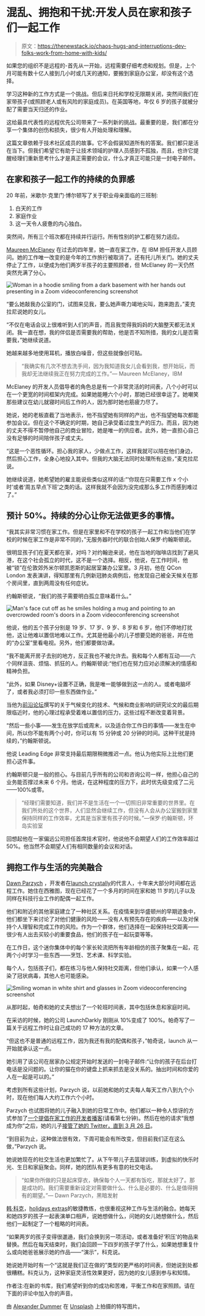 # 混乱、拥抱和干扰:开发人员在家和孩子们一起工作

> 原文：<https://thenewstack.io/chaos-hugs-and-interruptions-dev-folks-work-from-home-with-kids/>

如果您的组织不是远程的-首先从一开始，远程需要仔细考虑和规划。但是，上个月可能有数十亿人接到几小时或几天的通知，要搬到家庭办公室，却没有这个选择。

学习这种新的工作方式是一个挑战。但后来日托和学校无限期关闭，突然间我们在家带孩子(或照顾老人或有风险的家庭成员)。在英国等地，年仅 6 岁的孩子就被分配了需要当天归还的作业。

这给最具代表性的远程优先公司带来了一系列新的挑战。最重要的是，我们都在分享一个集体的创伤和损失，很少有人开始处理和理解。

这篇文章依赖于技术社区成员的故事。它不会假装知道所有的答案。我们都只是活在当下。但我们希望它有助于让技术领域的护理人员感到不孤独，而且，也许它提醒经理们重新思考什么才是真正需要的会议，什么才真正可能只是一封电子邮件。

## 在家和孩子一起工作的持续的负罪感

20 年前，米歇尔·克里门·博尔顿写了关于职业母亲面临的三班制:

1.  白天的工作
2.  家庭作业
3.  这一天令人疲惫的内心独白。

突然间，所有三个班次都在持续并行运行。所有性别的护工都在努力适应。

[Maureen McElaney](https://twitter.com/Mo_Mack) 在过去的四年里，她一直在家工作，在 IBM 担任开发人员顾问。她的工作唯一改变的是今年的工作旅行被取消了。还有托儿所关门。她的丈夫停止了工作，以便成为他们两岁半孩子的主要照顾者，但 McElaney 的一天仍然突然充满了分心。

![Woman in a hoodie smiling from a dark basement with her hands out presenting in a Zoom videoconferencing screenshot](img/f9ce9e92b6747c0b90c590ce1689d7e0.png)

“要么她敲我办公室的门，试图来见我，要么她声嘶力竭地尖叫，跑来跑去，”麦克拉尼说她的女儿。

“不仅在电话会议上很难听到人们的声音，而且我觉得我妈妈的大脑整天都无法关闭。我一直在想，我的伴侣是否需要我的帮助，他是否不知所措，我的女儿是否需要我，”她继续说道。

她越来越多地使用耳机，播放白噪音，但这些就像创可贴。

> “我确实有几次不想去洗手间，因为我知道我女儿会看到我，想开始玩，而我却无法继续我正在努力完成的工作。”— Maureen McElaney，IBM

McElaney 的开发人员倡导者的角色总是有一个非常灵活的时间表，八个小时可以在一个更宽的时间框架内完成。如果她能睡六个小时，那她已经很幸运了。她嘲笑那些建议在幼儿就寝时间后工作的人，因为那时她也筋疲力尽了。

她说，她的老板直截了当地表示，他不指望她有同样的产出，也不指望她每次都能参加会议。但在这个不确定的时期，她自己承受着过度生产的压力。而且，因为她的丈夫不得不暂停他自己的商业冒险，她是唯一的供应者。此外，她一直担心自己没有足够的时间陪伴孩子或丈夫。

“这是一个恶性循环。担心我的家人，少做点工作，这样我就可以陪在他们身边，然后担心工作，全身心地投入其中。但我的大脑无法同时处理所有这些，”麦克拉尼说。

她继续说道，她希望她的雇主能说些类似这样的话:“‘你现在只需要工作 x 个小时’或者‘周五早点下班’之类的话。这样我就不会因为没完成那么多工作而感到难过了。”

## 预计 50%。持续的分心让你无法做更多的事情。

“我其实非常习惯在家工作。但是在家里和不在学校的孩子一起工作和当他们在学校的时候在家工作是非常不同的，”无服务器时代的联合创始人保罗·约翰斯顿说。

很明显孩子们在夏天都在家，对吗？对约翰逊来说，他在当地的咖啡店找到了避风港，在这个社会孤立的时代，这不是一个选择。相反，他说，在工作时间，他被“锁”在伦敦郊外米尔顿凯恩斯的起居室兼办公室里。3 月初，他在 QCon London 发表演讲，得知那里有几例新冠肺炎病例后，他发现自己被全天候关在那个房间里，直到两周没有任何症状。

约翰斯顿说，“我们的孩子需要明白孤立意味着什么。”

![Man's face cut off as he smiles holding a mug and pointing to an overcrowded room's doors in a Zoom videoconferencing screenshot](img/88d0bd0d3976ce6cccfbf6598c4dc93a.png)

他说，他的五个孩子分别是 19 岁、17 岁、9 岁、8 岁和 6 岁，他们不停地打扰他，这让他难以置信地难以工作。尤其是他最小的儿子想要见她的爸爸，并在他的“办公室”里看电视。另外，他们都要做功课。

“我不能离开房子去别的地方，反正我也不被允许去。我和每个人都有互动——六个同样沮丧、烦恼、抓狂的人。约翰斯顿说:“他们也在努力应对必须解决的情感和精神负担。

“此外，如果 Disney+设置不正确，我是唯一能够做到这一点的人。或者电脑坏了，或者我必须打印一些东西做作业。”

当他为[前沿论坛](https://leadingedgeforum.com/)撰写的关于气候变化的技术、气候和商业影响的研究论文的最后期限临近时，他的心理过程承受着难以置信的压力，这些过程不断改变着背景。

“然后一些小事——发生在放学后或周末，以及适合你工作日的事情——发生在中间，所以你不能有两个小时，你可以有 15 分钟或 20 分钟的时间。这种干扰是持续的，”约翰斯顿说。

他说 Leading Edge 非常支持最后期限稍微推迟一点。他认为他实际上比他们更担心这件事。

约翰斯顿只是一般的担心。与目前几乎所有的公司和咨询公司一样，他担心自己的业务能否撑过未来 6 个月。他说，在这种程度的压力下，此时优先级变成了二元——100%或零。

> “经理们需要知道，我们并不是生活在一个一切照旧非常重要的世界里。在我们所处的这个世界，人们显然会继续工作，但没有人会从办公室搬到家里保持同样的工作效率，尤其是当家里有孩子的时候。”—保罗·约翰斯顿，环岛实验室

回想起他在一家偏远公司担任首席技术官时，他说他不会期望人们的工作效率超过 50%。他当然不会期望人们有相同数量的会议和对话。

## 拥抱工作与生活的完美融合

[Dawn Parzych](https://twitter.com/dparzych) ，开发者在[launch crystally](https://launchdarkly.com/)的代言人，十年来大部分时间都在远程工作。她住在西雅图，现在已经花了一个多月的时间在家和她 11 岁的儿子以及同样在科技行业工作的配偶一起工作。

他们和附近的其他家庭建立了一种社区关系。在疫情来到华盛顿州的早期迹象中，他们都坐下来讨论了对他们健康的风险——没有人有预先存在的疾病——以及对保持个人理智和完成工作的风险。作为一个群体，他们选择在一起保持社交距离——很少有人出去买较小的重要食品，他们的孩子在一起玩耍等等。

在工作日，这个迷你集体中的每个家长轮流把所有年龄相仿的孩子聚集在一起，花两个小时学习一些东西——烹饪、艺术课、科学实验。

每个人，包括孩子们，都在练习与他人保持社交距离，但他们承认，如果一个人感染了冠状病毒，其他人也可能感染。

![Smiling woman in white shirt and glasses in Zoom videoconferencing screenshot](img/e431af14ce49c9743ed85b4d5e682f02.png)

从那时起，帕奇和她的丈夫想出了一个轮班时间表，其中包括休息和家庭时间。

在采访的时候，她的公司 LaunchDarkly 刚刚从 10%变成了 100%。帕奇写了一篇关于远程工作时让自己成功的 17 种方法的文章。

“但这也不是普通的远程工作，因为我还有我的配偶和孩子，”帕奇说，launch 从一开始就承认这一点。

她引用了该公司在居家办公规定开始时发送的一封电子邮件:“让你的孩子在后台打电话是没问题的。让你的猫在你的键盘上抓来抓去是没关系的。抽出时间和你爱的人在一起是可以的。”

考虑到所有这些计划，Parzych 说，以前她和她的丈夫每人每天工作八到九个小时，现在他们每人大约工作六个小时。

Parzych 也试图将她的儿子融入到她的日常工作中。他们都以一种令人惊讶的方式参加了[一个提倡在家工作的开发者播客](https://aminuteonthemic.com/episodes/episode2/)(请看第七分钟)。然后在他的请求“我想成为你”之后，她的儿子[接管了她的 Twitter，直到 3 月 26 日](https://twitter.com/dparzych)。

“到目前为止，这种做法很有效，下周可能会有所改变，但目前我们正在这么做，”Parzych 说。

她说她现在的社交生活也更加繁忙了。从下午带儿子去篮球训练，到虚拟的快乐时光、生日和家庭聚会。同样，她的团队有更多有意的社交电话。

> “如果你所做的只是起床穿衣，确保每个人一天都有饭吃，那就太好了。那是成功的。我们需要重新设定对需要做什么、什么是必要的、什么是值得拥有的期望。”— Dawn Parzych，黑暗发射

[韩·科克](https://www.linkedin.com/in/hancork89/)，[holidays extras](https://www.holidayextras.co.uk/)的敏捷教练，也很重视这种工作与生活的融合。她每天和她四岁的孩子一起表演单口相声，说她想做什么，问她的女儿她想做什么，然后他们一起制定了一个粗略的时间表。

“如果两岁的孩子变得很邋遢，我们会换到另一项活动，或者准备好‘积压’的物品来替换。然后在每天结束时，我们会回顾一下四岁的孩子学了什么，如果她想重复什么或向她爸爸展示她的作品——“演示”，科克说。

她说她开始时有一个“这就是我们正在做的”类型的更严格的时间表，但她说到处都很糟糕。科克认为，这种家庭灵活性效果更好，因为她的女儿感到参与和知情。

作者注:在新的书库，我们希望听到你的成功和苦难，平衡工作和在家照顾。请在下面的评论中加入你的声音。

由 [Alexander Dummer](https://unsplash.com/@4dgraphic?utm_source=unsplash&utm_medium=referral&utm_content=creditCopyText) 在 [Unsplash](https://unsplash.com/s/photos/parents?utm_source=unsplash&utm_medium=referral&utm_content=creditCopyText) 上拍摄的特写图片。

<svg xmlns:xlink="http://www.w3.org/1999/xlink" viewBox="0 0 68 31" version="1.1"><title>Group</title> <desc>Created with Sketch.</desc></svg>